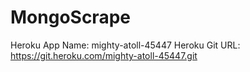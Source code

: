 # MongoScrape

Heroku App Name: mighty-atoll-45447
Heroku Git URL: https://git.heroku.com/mighty-atoll-45447.git
